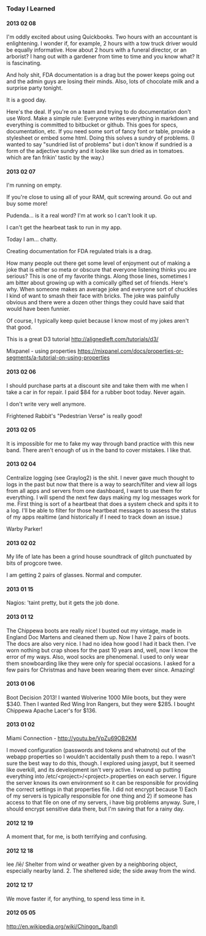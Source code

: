 ### Today I Learned

#### 2013 02 08

I'm oddly excited about using Quickbooks. Two hours with an accountant is enlightening.
I wonder if, for example, 2 hours with a tow truck driver would be equally informative. How
about 2 hours with a funeral director, or an arborist? I hang out with a gardener from time
to time and you know what? It is fascinating.

And holy shit, FDA documentation is a drag but the power keeps going out and the admin
guys are losing their minds. Also, lots of chocolate milk and a surprise party tonight. 

It is a good day.

Here's the deal. If you're on a team and trying to do documentation don't use Word. Make a
simple rule: Everyone writes everything in markdown and everything is committed to 
bitbucket or github. This goes for specs, documentation, etc. If you need some sort of
fancy font or table, provide a stylesheet or embed some html. Doing this solves a sundry
of problems. (I wanted to say "sundried list of problems" but i don't know if sundried
is a form of the adjective sundry and it looke like sun dried as in tomatoes. which are
fan frikin' tastic by the way.)

#### 2013 02 07

I'm running on empty.

If you're close to using all of your RAM, quit screwing around. Go out and buy some more!

Pudenda... is it a real word? I'm at work so I can't look it up.

I can't get the hearbeat task to run in my app. 

Today I am... chatty. 

Creating documentation for FDA regulated trials is a drag.

How many people out there get some level of enjoyment out of making a joke that is either so
meta or obscure that everyone listening thinks you are serious? This is one of my favorite
things. Along those lines, sometimes I am bitter about growing up with a comically gifted 
set of friends. Here's why. When someone makes an average joke and everyone sort of chuckles 
I kind of want to smash their face with bricks. The joke was painfully obvious and there were
a dozen other things they could have said that would have been funnier.

Of course, I typically keep quiet because I know most of my jokes aren't that good.  

This is a great D3 tutorial <http://alignedleft.com/tutorials/d3/>

Mixpanel - using properties <https://mixpanel.com/docs/properties-or-segments/a-tutorial-on-using-properties>

#### 2013 02 06

I should purchase parts at a discount site and take them with me when I take a car in for repair. I
paid $84 for a rubber boot today. Never again.

I don't write very well anymore.

Frightened Rabbit's "Pedestrian Verse" is really good!

#### 2013 02 05

It is impossible for me to fake my way through band practice with this new band. There aren't enough
of us in the band to cover mistakes. I like that.

#### 2013 02 04

Centralize logging (see Graylog2) is the shit. I never gave much thought to logs in the past but now
that there is a way to search/filter and view all logs from all apps and servers from one dashboard, 
I want to use them for everything. I will spend the next few days making my log messages work for me.
First thing is sort of a heartbeat that does a system check and spits it to a log. I'll be able to
filter for those heartbeat messages to assess the status of my apps realtime (and historically if I
need to track down an issue.)

Warby Parker!

#### 2013 02 02

My life of late has been a grind house soundtrack of glitch punctuated by bits of progcore twee.

I am getting 2 pairs of glasses. Normal and computer.

#### 2013 01 15

Nagios: 'taint pretty, but it gets the job done.

#### 2013 01 12

The Chippewa boots are really nice! I busted out my vintage, made in England Doc Martens and cleaned
them up. Now I have 2 pairs of boots. The docs are also very nice. I had no idea how good I had it
back then. I've worn nothing but crap shoes for the past 10 years and, well, now I know the error of
my ways. Also, wool socks are phenomenal. I used to only wear them snowboarding like they were only
for special occasions. I asked for a few pairs for Christmas and have been wearing them ever since.
Amazing!

#### 2013 01 06

Boot Decision 2013!  I wanted Wolverine 1000 Mile boots, but they were $340. Then I wanted Red Wing
Iron Rangers, but they were $285. I bought Chippewa Apache Lacer's for $136.

#### 2013 01 02

Miami Connection - <http://youtu.be/VpZu69OB2KM>

I moved configuration (passwords and tokens and whatnots) out of the webapp properties so I wouldn't
accidentally push them to a repo. I wasn't sure the best way to do this, though. I explored using
jasypt, but it seemed like overkill, and its development isn't very active. I wound up putting
everything into /etc/\<project\>/\<project\>.properties on each server. I figure the server knows
its own environment so it can be responsible for providing the correct settings in that properties
file. I did not encrypt because 1) Each of my servers is typically responsible for one thing and 2)
if someone has access to that file on one of my servers, i have big problems anyway. Sure, I should
encrypt sensitive data there, but I'm saving that for a rainy day.

#### 2012 12 19

A moment that, for me, is both terrifying and confusing.

#### 2012 12 18

lee /lē/ Shelter from wind or weather given by a neighboring object, especially nearby land. 2. The sheltered side; the side away from the wind.

#### 2012 12 17

We move faster if, for anything, to spend less time in it.

#### 2012 05 05

<http://en.wikipedia.org/wiki/Chingon_(band)>